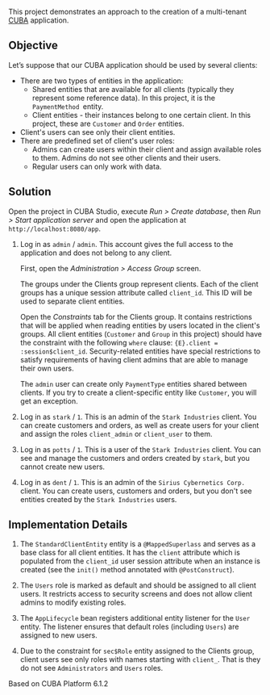 This project demonstrates an approach to the creation of a multi-tenant [CUBA](https://www.cuba-platform.com) application.

## Objective

Let’s suppose that our CUBA application should be used by several clients:
* There are two types of entities in the application:
  * Shared entities that are available for all clients (typically they represent some reference data). In this project, it is the `PaymentMethod `entity.
  * Client entities - their instances belong to one certain client. In this project, these are `Customer` and `Order` entities.
* Client's users can see only their client entities.
* There are predefined set of client's user roles:
  * Admins can create users within their client and assign available roles to them. Admins do not see other clients and their users.
  * Regular users can only work with data.

## Solution

Open the project in CUBA Studio, execute *Run > Create database*, then *Run > Start application server* and open the application at `http://localhost:8080/app`.

 1. Log in as `admin` / `admin`. This account gives the full access to the application and does not belong to any client.

    First, open the *Administration > Access Group* screen.

    The groups under the Clients group represent clients. Each of the client groups has a unique session attribute called `client_id`. This ID will be used to separate client entities.

    Open the *Constraints* tab for the Clients group. It contains restrictions that will be applied when reading entities by users located in the client's groups. All client entities (`Customer` and `Group` in this project) should have the constraint with the following `where` clause: `{E}.client = :session$client_id`. Security-related entities have special restrictions to satisfy requirements of having client admins that are able to manage their own users.

    The `admin` user can create only `PaymentType` entities shared between clients. If you try to create a client-specific entity like `Customer`, you will get an exception.

2. Log in as `stark` / `1`. This is an admin of the `Stark Industries` client. You can create customers and orders, as well as create users for your client and assign the roles `client_admin` or `client_user` to them.

3. Log in as `potts` / `1`. This is a user of the `Stark Industries` client. You can see and manage the customers and orders created by `stark`, but you cannot create new users.

4. Log in as `dent` / `1`. This is an admin of the `Sirius Cybernetics Corp.` client. You can create users, customers and orders, but you don't see entities created by the `Stark Industries` users.

## Implementation Details

1. The `StandardClientEntity` entity is a `@MappedSuperlass` and serves as a base class for all client entities. It has the `client` attribute which is populated from the `client_id` user session attribute when an instance is created (see the `init()` method annotated with `@PostConstruct`).

2. The `Users` role is marked as default and should be assigned to all client users. It restricts access to security screens and does not allow client admins to modify existing roles.

3. The `AppLifecycle` bean registers additional entity listener for the `User` entity. The listener ensures that default roles (including `Users`) are assigned to new users.

4. Due to the constraint for `sec$Role` entity assigned to the Clients group, client users see only roles with names starting with `client_`. That is they do not see `Administrators` and `Users` roles.

Based on CUBA Platform 6.1.2